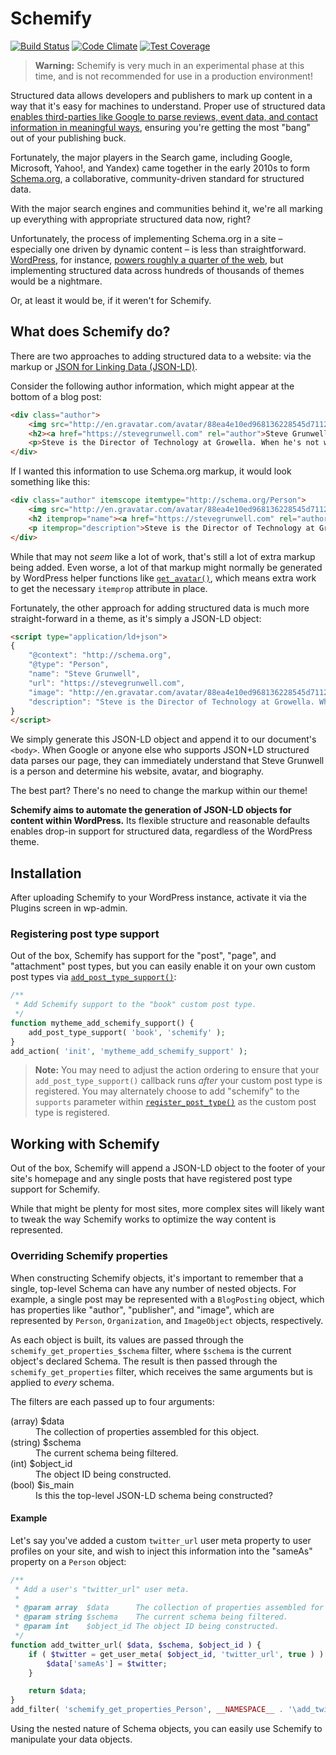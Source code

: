 # Schemify

[![Build Status](https://travis-ci.org/stevegrunwell/schemify.svg?branch=master)](https://travis-ci.org/stevegrunwell/schemify)
[![Code Climate](https://codeclimate.com/github/stevegrunwell/schemify/badges/gpa.svg)](https://codeclimate.com/github/stevegrunwell/schemify)
[![Test Coverage](https://codeclimate.com/github/stevegrunwell/schemify/badges/coverage.svg)](https://codeclimate.com/github/stevegrunwell/schemify/coverage)

> **Warning:** Schemify is very much in an experimental phase at this time, and is not recommended for use in a production environment!

Structured data allows developers and publishers to mark up content in a way that it's easy for machines to understand. Proper use of structured data [enables third-parties like Google to parse reviews, event data, and contact information in meaningful ways](https://developers.google.com/search/docs/guides/intro-structured-data), ensuring you're getting the most "bang" out of your publishing buck.

Fortunately, the major players in the Search game, including Google, Microsoft, Yahoo!, and Yandex) came together in the early 2010s to form [Schema.org](http://schema.org/docs/about.html), a collaborative, community-driven standard for structured data.

With the major search engines and communities behind it, we're all marking up everything with appropriate structured data now, right?

Unfortunately, the process of implementing Schema.org in a site – especially one driven by dynamic content – is less than straightforward. [WordPress](https://wordpress.org), for instance, [powers roughly a quarter of the web](https://ma.tt/2015/11/seventy-five-to-go/), but implementing structured data across hundreds of thousands of themes would be a nightmare.

Or, at least it would be, if it weren't for Schemify.


## What does Schemify do?

There are two approaches to adding structured data to a website: via the markup or [JSON for Linking Data (JSON-LD)](http://json-ld.org/).

Consider the following author information, which might appear at the bottom of a blog post:

```html
<div class="author">
	<img src="http://en.gravatar.com/avatar/88ea4e10ed968136228545d7112d82cb?s=200" alt="Steve Grunwell" />
	<h2><a href="https://stevegrunwell.com" rel="author">Steve Grunwell</a></h2>
	<p>Steve is the Director of Technology at Growella. When he's not working, you can find him speaking at conferences, roasting coffee, or spending time with his wife and daughter</p>
</div>
```

If I wanted this information to use Schema.org markup, it would look something like this:

```html
<div class="author" itemscope itemtype="http://schema.org/Person">
	<img src="http://en.gravatar.com/avatar/88ea4e10ed968136228545d7112d82cb?s=200" alt="Steve Grunwell" itemprop="image" />
	<h2 itemprop="name"><a href="https://stevegrunwell.com" rel="author" itemprop="url">Steve Grunwell</a></h2>
	<p itemprop="description">Steve is the Director of Technology at Growella. When he's not working, you can find him speaking at conferences, roasting coffee, or spending time with his wife and daughter</p>
</div>
```

While that may not _seem_ like a lot of work, that's still a lot of extra markup being added. Even worse, a lot of that markup might normally be generated by WordPress helper functions like [`get_avatar()`](https://developer.wordpress.org/reference/functions/get_avatar/), which means extra work to get the necessary `itemprop` attribute in place.

Fortunately, the other approach for adding structured data is much more straight-forward in a theme, as it's simply a JSON-LD object:

```html
<script type="application/ld+json">
{
	"@context": "http://schema.org",
	"@type": "Person",
	"name": "Steve Grunwell",
	"url": "https://stevegrunwell.com",
	"image": "http://en.gravatar.com/avatar/88ea4e10ed968136228545d7112d82cb?s=200",
	"description": "Steve is the Director of Technology at Growella. When he's not working, you can find him speaking at conferences, roasting coffee, or spending time with his wife and daughter"
}
</script>
```

We simply generate this JSON-LD object and append it to our document's `<body>`. When Google or anyone else who supports JSON+LD structured data parses our page, they can immediately understand that Steve Grunwell is a person and determine his website, avatar, and biography.

The best part? There's no need to change the markup within our theme!

**Schemify aims to automate the generation of JSON-LD objects for content within WordPress.** Its flexible structure and reasonable defaults enables drop-in support for structured data, regardless of the WordPress theme.


## Installation

After uploading Schemify to your WordPress instance, activate it via the Plugins screen in wp-admin.


### Registering post type support

Out of the box, Schemify has support for the "post", "page", and "attachment" post types, but you can easily enable it on your own custom post types via [`add_post_type_support()`](https://codex.wordpress.org/Function_Reference/add_post_type_support):

```php
/**
 * Add Schemify support to the "book" custom post type.
 */
function mytheme_add_schemify_support() {
	add_post_type_support( 'book', 'schemify' );
}
add_action( 'init', 'mytheme_add_schemify_support' );
```

> **Note:** You may need to adjust the action ordering to ensure that your `add_post_type_support()` callback runs *after* your custom post type is registered. You may alternately choose to add "schemify" to the `supports` parameter within [`register_post_type()`](https://codex.wordpress.org/Function_Reference/register_post_type#supports) as the custom post type is registered.


## Working with Schemify

Out of the box, Schemify will append a JSON-LD object to the footer of your site's homepage and any single posts that have registered post type support for Schemify.

While that might be plenty for most sites, more complex sites will likely want to tweak the way Schemify works to optimize the way content is represented.


### Overriding Schemify properties

When constructing Schemify objects, it's important to remember that a single, top-level Schema can have any number of nested objects. For example, a single post may be represented with a `BlogPosting` object, which has properties like "author", "publisher", and "image", which are represented by `Person`, `Organization`, and `ImageObject` objects, respectively.

As each object is built, its values are passed through the `schemify_get_properties_$schema` filter, where `$schema` is the current object's declared Schema. The result is then passed through the `schemify_get_properties` filter, which receives the same arguments but is applied to *every* schema.

The filters are each passed up to four arguments:

<dl>
	<dt>(array) $data</dt>
	<dd>The collection of properties assembled for this object.</dd>
	<dt>(string) $schema</dt>
	<dd>The current schema being filtered.</dd>
	<dt>(int) $object_id</dt>
	<dd>The object ID being constructed.</dd>
	<dt>(bool) $is_main</dt>
	<dd>Is this the top-level JSON-LD schema being constructed?</dd>
</dl>

#### Example

Let's say you've added a custom `twitter_url` user meta property to user profiles on your site, and wish to inject this information into the "sameAs" property on a `Person` object:

```php
/**
 * Add a user's "twitter_url" user meta.
 *
 * @param array  $data      The collection of properties assembled for this object.
 * @param string $schema    The current schema being filtered.
 * @param int    $object_id The object ID being constructed.
 */
function add_twitter_url( $data, $schema, $object_id ) {
	if ( $twitter = get_user_meta( $object_id, 'twitter_url', true ) ) {
		$data['sameAs'] = $twitter;
	}

	return $data;
}
add_filter( 'schemify_get_properties_Person', __NAMESPACE__ . '\add_twitter_url', 10, 3 );
```

Using the nested nature of Schema objects, you can easily use Schemify to manipulate your data objects.
